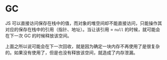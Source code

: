 # GC

JS 可以直接访问保存在栈中的值，而对象的堆空间却不能直接访问，只能操作其对应的保存在栈中的引用（指针、地址）。当让该引用 = `null` 的时候，就可能会在下一次 GC 的时候释放该空间。

上面之所以说可能会在下一次回收，就是因为确定一块内存不再使用了是很复杂的。如果没有使用了，但是也没有释放该空间，就造成了内存泄漏。

